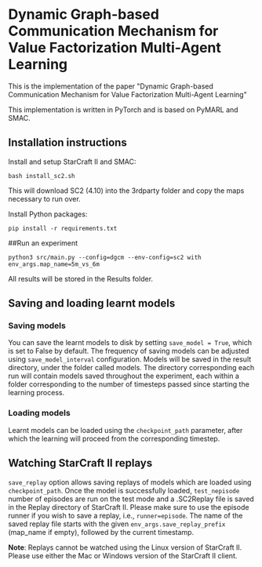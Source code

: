 # Dynamic Graph-based Communication Mechanism for Value Factorization Multi-Agent Learning

This is the implementation of the paper "Dynamic Graph-based Communication Mechanism for Value Factorization Multi-Agent Learning"

This implementation is written in PyTorch and is based on PyMARL and SMAC.

## Installation instructions

Install and setup StarCraft II and SMAC:

```shell
bash install_sc2.sh
```

This will download SC2 (4.10) into the 3rdparty folder and copy the maps necessary to run over.

Install Python packages:

```shell
pip install -r requirements.txt
```

##Run an experiment

```shell
python3 src/main.py --config=dgcm --env-config=sc2 with env_args.map_name=5m_vs_6m
```

All results will be stored in the Results folder.

## Saving and loading learnt models

### Saving models

You can save the learnt models to disk by setting `save_model = True`, which is set to False by default. The frequency of saving models can be adjusted using `save_model_interval` configuration. Models will be saved in the result directory, under the folder called models. The directory corresponding each run will contain models saved throughout the experiment, each within a folder corresponding to the number of timesteps passed since starting the learning process.

### Loading models

Learnt models can be loaded using the `checkpoint_path` parameter, after which the learning will proceed from the corresponding timestep.

## Watching StarCraft II replays

`save_replay` option allows saving replays of models which are loaded using `checkpoint_path`. Once the model is successfully loaded, `test_nepisode` number of episodes are run on the test mode and a .SC2Replay file is saved in the Replay directory of StarCraft II. Please make sure to use the episode runner if you wish to save a replay, i.e., `runner=episode`. The name of the saved replay file starts with the given `env_args.save_replay_prefix` (map_name if empty), followed by the current timestamp.

**Note**: Replays cannot be watched using the Linux version of StarCraft II. Please use either the Mac or Windows version of the StarCraft II client.
